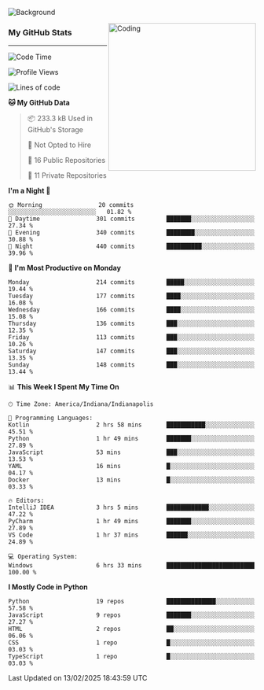 ![Background](https://github.com/Nguyen-Noah/Nguyen-Noah/assets/112649680/f5d2296f-0508-400c-abcf-47c085708a2a)

<img align="right" alt="Coding" width="300" src="https://cdn.dribbble.com/users/1277312/screenshots/14733298/media/39b1045e593737587dd60e42c8422d1f.gif" >

### My GitHub Stats
---
<!--START_SECTION:waka-->
![Code Time](http://img.shields.io/badge/Code%20Time-442%20hrs%208%20mins-blue)

![Profile Views](http://img.shields.io/badge/Profile%20Views-0-blue)

![Lines of code](https://img.shields.io/badge/From%20Hello%20World%20I%27ve%20Written-7.4%20million%20lines%20of%20code-blue)

**🐱 My GitHub Data** 

> 📦 233.3 kB Used in GitHub's Storage 
 > 
> 🚫 Not Opted to Hire
 > 
> 📜 16 Public Repositories 
 > 
> 🔑 11 Private Repositories 
 > 
**I'm a Night 🦉** 

```text
🌞 Morning                20 commits          ░░░░░░░░░░░░░░░░░░░░░░░░░   01.82 % 
🌆 Daytime                301 commits         ███████░░░░░░░░░░░░░░░░░░   27.34 % 
🌃 Evening                340 commits         ████████░░░░░░░░░░░░░░░░░   30.88 % 
🌙 Night                  440 commits         ██████████░░░░░░░░░░░░░░░   39.96 % 
```
📅 **I'm Most Productive on Monday** 

```text
Monday                   214 commits         █████░░░░░░░░░░░░░░░░░░░░   19.44 % 
Tuesday                  177 commits         ████░░░░░░░░░░░░░░░░░░░░░   16.08 % 
Wednesday                166 commits         ████░░░░░░░░░░░░░░░░░░░░░   15.08 % 
Thursday                 136 commits         ███░░░░░░░░░░░░░░░░░░░░░░   12.35 % 
Friday                   113 commits         ███░░░░░░░░░░░░░░░░░░░░░░   10.26 % 
Saturday                 147 commits         ███░░░░░░░░░░░░░░░░░░░░░░   13.35 % 
Sunday                   148 commits         ███░░░░░░░░░░░░░░░░░░░░░░   13.44 % 
```


📊 **This Week I Spent My Time On** 

```text
🕑︎ Time Zone: America/Indiana/Indianapolis

💬 Programming Languages: 
Kotlin                   2 hrs 58 mins       ███████████░░░░░░░░░░░░░░   45.51 % 
Python                   1 hr 49 mins        ███████░░░░░░░░░░░░░░░░░░   27.89 % 
JavaScript               53 mins             ███░░░░░░░░░░░░░░░░░░░░░░   13.53 % 
YAML                     16 mins             █░░░░░░░░░░░░░░░░░░░░░░░░   04.17 % 
Docker                   13 mins             █░░░░░░░░░░░░░░░░░░░░░░░░   03.33 % 

🔥 Editors: 
IntelliJ IDEA            3 hrs 5 mins        ████████████░░░░░░░░░░░░░   47.22 % 
PyCharm                  1 hr 49 mins        ███████░░░░░░░░░░░░░░░░░░   27.89 % 
VS Code                  1 hr 37 mins        ██████░░░░░░░░░░░░░░░░░░░   24.89 % 

💻 Operating System: 
Windows                  6 hrs 33 mins       █████████████████████████   100.00 % 
```

**I Mostly Code in Python** 

```text
Python                   19 repos            ██████████████░░░░░░░░░░░   57.58 % 
JavaScript               9 repos             ███████░░░░░░░░░░░░░░░░░░   27.27 % 
HTML                     2 repos             ██░░░░░░░░░░░░░░░░░░░░░░░   06.06 % 
CSS                      1 repo              █░░░░░░░░░░░░░░░░░░░░░░░░   03.03 % 
TypeScript               1 repo              █░░░░░░░░░░░░░░░░░░░░░░░░   03.03 % 
```




 Last Updated on 13/02/2025 18:43:59 UTC
<!--END_SECTION:waka-->

<!--
**Nguyen-Noah/Nguyen-Noah** is a ✨ _special_ ✨ repository because its `README.md` (this file) appears on your GitHub profile.

Here are some ideas to get you started:

- 🔭 I’m currently working on ...
- 🌱 I’m currently learning ...
- 👯 I’m looking to collaborate on ...
- 🤔 I’m looking for help with ...
- 💬 Ask me about ...
- 📫 How to reach me: ...
- 😄 Pronouns: ...
- ⚡ Fun fact: ...
-->
